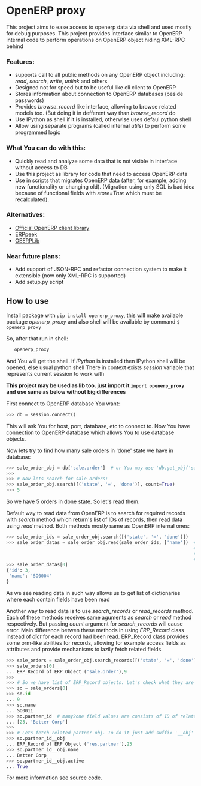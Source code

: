 OpenERP proxy
=============

This project aims to ease access to openerp data via shell and used mostly for debug purposes.
This project provides interface similar to OpenERP internal code to perform operations on
OpenERP object hiding XML-RPC behind

### Features:
   * supports call to all public methods on any OpenERP object including: *read*, *search*, *write*, *unlink* and others
   * Designed not for speed but to be useful like cli client to OpenERP
   * Stores information about connection to OpenERP databases (beside passwords)
   * Provides *browse_record* like interface, allowing to browse related models too. (But doing it in defferent way than *browse_record* do
   * Use IPython as shell if it is installed, otherwise uses defaul python shell
   * Allow using separate programs (called internal *utils*) to perform some programmed logic

### What You can do with this:
   * Quickly read and analyze some data that is not visible in interface without access to DB
   * Use this project as library for code that need to access OpenERP data
   * Use in scripts that migrates OpenERP data (after, for example, adding new functionality or changing old).
     (Migration using only SQL is bad idea because of functional fields
     with *store=True* which must be recalculated).

### Alternatives:
   * [Official OpenERP client library](https://github.com/OpenERP/openerp-client-lib)
   * [ERPpeek](https://pypi.python.org/pypi/ERPpeek)
   * [OEERPLib](https://pypi.python.org/pypi/OERPLib)

### Near future plans:
   * Add support of JSON-RPC and refactor connection system to make it extensible
     (now only XML-RPC is supported)
   * Add setup.py script


How to use
----------

Install package with ``` pip install openerp_proxy ```, this will make available package *openerp_proxy*
and also shell will be available by command ```$ openerp_proxy```

So, after that run in shell:

```bash
   openerp_proxy
```

And You will get the shell. If *IPython* is installed then IPython shell will be opened, else usual python shell
There in context exists *session* variable that represents current session to work with

**This project may be used as lib too. just import it ```import openerp_proxy``` and use same as below without big differences**

First connect to OpenERP database You want:

```python
>>> db = session.connect()
```

This will ask You for host, port, database, etc to connect to.
Now You have connection to OpenERP database which allows You to use database objects.

Now lets try to find how many sale orders in 'done' state we have in database:

```python
>>> sale_order_obj = db['sale.order']  # or You may use 'db.get_obj('sale.order')' if You like
>>>
>>> # Now lets search for sale orders:
>>> sale_order_obj.search([('state', '=', 'done')], count=True)
>>> 5
```

So we have 5 orders in done state. So let's read them.

Default way to read data from OpenERP is to search for required records with *search* method
which return's list of IDs of records, then read data using *read* method. Both methods
mostly same as OpenERP internal ones:

```python
>>> sale_order_ids = sale_order_obj.search([('state', '=', 'done')])
>>> sale_order_datas = sale_order_obj.read(sale_order_ids, ['name'])  # Last argument is optional.
                                                                      # it describes list of fields to read
                                                                      # if it is not provided then all fields
                                                                      # will be read
>>> sale_order_datas[0]
{'id': 3,
 'name': 'SO0004'
}
```

As we see reading data in such way allows us to get list of dictionaries where each contain fields have been read

Another way to read data is to use *search_records* or *read_records* method. Each of these methods receives
same aguments as *search* or *read* method respectively. But passing *count* argument for *search_records* will cause error.
Main difference betwen these methods in using *ERP_Record* class instead of *dict* for each record had been read.
ERP_Record class provides some orm-like abilities for records, allowing for example access fields as attributes and
provide mechanisms to lazily fetch related fields.

```python
>>> sale_orders = sale_order_obj.search_records([('state', '=', 'done')])
>>> sale_orders[0]
... ERP_Record of ERP Object ('sale.order'),9
>>>
>>> # So we have list of ERP_Record objects. Let's check what they are
>>> so = sale_orders[0]
>>> so.id
... 9
>>> so.name
... SO0011
>>> so.partner_id  # many2one field values are consists of ID of related record and name of related record
... [25, 'Better Corp']
>>>
>>> # Lets fetch related partner obj. To do it just add suffix '__obj' to and of field name
>>> so.partner_id__obj
... ERP_Record of ERP Object ('res.partner'),25
>>> so.partner_id__obj.name
... Better Corp
>>> so.partner_id__obj.active
... True
```

For more information see source code.
